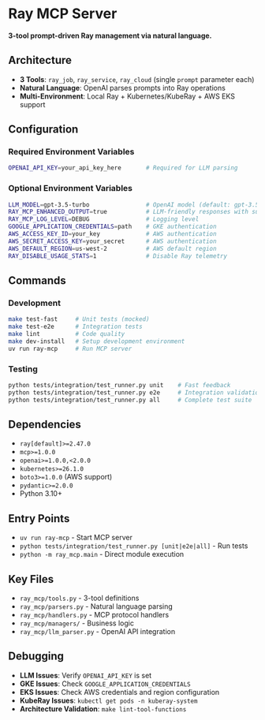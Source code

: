 # Ray MCP Server

**3-tool prompt-driven Ray management via natural language.**

## Architecture
- **3 Tools**: `ray_job`, `ray_service`, `ray_cloud` (single `prompt` parameter each)
- **Natural Language**: OpenAI parses prompts into Ray operations
- **Multi-Environment**: Local Ray + Kubernetes/KubeRay + AWS EKS support

## Configuration

### Required Environment Variables
```bash
OPENAI_API_KEY=your_api_key_here       # Required for LLM parsing
```

### Optional Environment Variables
```bash
LLM_MODEL=gpt-3.5-turbo                # OpenAI model (default: gpt-3.5-turbo)
RAY_MCP_ENHANCED_OUTPUT=true           # LLM-friendly responses with suggestions
RAY_MCP_LOG_LEVEL=DEBUG                # Logging level
GOOGLE_APPLICATION_CREDENTIALS=path    # GKE authentication
AWS_ACCESS_KEY_ID=your_key             # AWS authentication
AWS_SECRET_ACCESS_KEY=your_secret      # AWS authentication
AWS_DEFAULT_REGION=us-west-2           # AWS default region
RAY_DISABLE_USAGE_STATS=1              # Disable Ray telemetry
```

## Commands

### Development
```bash
make test-fast     # Unit tests (mocked)
make test-e2e      # Integration tests
make lint          # Code quality
make dev-install   # Setup development environment
uv run ray-mcp     # Run MCP server
```

### Testing
```bash
python tests/integration/test_runner.py unit    # Fast feedback
python tests/integration/test_runner.py e2e     # Integration validation
python tests/integration/test_runner.py all     # Complete test suite
```

## Dependencies
- `ray[default]>=2.47.0`
- `mcp>=1.0.0` 
- `openai>=1.0.0,<2.0.0`
- `kubernetes>=26.1.0`
- `boto3>=1.0.0` (AWS support)
- `pydantic>=2.0.0`
- Python 3.10+

## Entry Points
- `uv run ray-mcp` - Start MCP server
- `python tests/integration/test_runner.py [unit|e2e|all]` - Run tests
- `python -m ray_mcp.main` - Direct module execution

## Key Files
- `ray_mcp/tools.py` - 3-tool definitions
- `ray_mcp/parsers.py` - Natural language parsing
- `ray_mcp/handlers.py` - MCP protocol handlers
- `ray_mcp/managers/` - Business logic
- `ray_mcp/llm_parser.py` - OpenAI API integration

## Debugging
- **LLM Issues**: Verify `OPENAI_API_KEY` is set
- **GKE Issues**: Check `GOOGLE_APPLICATION_CREDENTIALS`
- **EKS Issues**: Check AWS credentials and region configuration
- **KubeRay Issues**: `kubectl get pods -n kuberay-system`
- **Architecture Validation**: `make lint-tool-functions`
